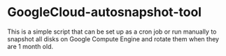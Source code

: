 # GoogleCloud-autosnapshot-tool

This is a simple script that can be set up as a cron job or run manually to snapshot all disks on Google Compute Engine and rotate them when they are 1 month old.
